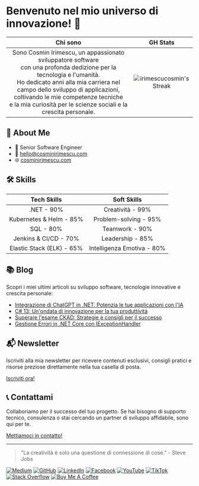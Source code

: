 # Benvenuto nel mio universo di innovazione! 👋






|**Chi sono**|**GH Stats**|
|:---:|:---:|
| Sono Cosmin Irimescu, un appassionato sviluppatore software </br>con una profonda dedizione per la tecnologia e l'umanità.</br>Ho dedicato anni alla mia carriera nel campo dello sviluppo di applicazioni, coltivando le mie competenze tecniche</br> e la mia curiosità per le scienze sociali e la crescita personale. | ![irimescucosmin's Streak](https://github-readme-streak-stats.herokuapp.com/?user=irimescucosmin&theme=dark&hide_border=true) |

## 🚀 About Me

- 💼 Senior Software Engineer
- 📧 hello@cosminirimescu.com
- 🌐 [cosminirimescu.com](https://www.cosminirimescu.com)

## 🛠 Skills

|**Tech Skills**|**Soft Skills**|
|:---:|:---:|
| .NET - 90% | Creatività - 99% |
| Kubernetes & Helm - 85% | Problem-solving - 95% |
| SQL - 80% | Teamwork - 90% |
| Jenkins & CI/CD - 70% | Leadership - 85% |
| Elastic Stack (ELK) - 65% | Intelligenza Emotiva - 80% |

## 📚 Blog

Scopri i miei ultimi articoli su sviluppo software, tecnologie innovative e crescita personale:

- [Integrazione di ChatGPT in .NET: Potenzia le tue applicazioni con l'IA](https://www.cosminirimescu.com/blog/chatgpt-integration-dotnet)
- [C# 13: Un'ondata di innovazione per la tua produttività](https://www.cosminirimescu.com/blog/csharp-13-new-features)
- [Superare l'esame CKAD: Strategie e consigli per il successo](https://www.cosminirimescu.com/blog/ckad-exam-tips)
- [Gestione Errori in .NET Core con IExceptionHandler](https://www.cosminirimescu.com/blog/error-handling-dotnet-core-iexceptionhandler)

## 📬 Newsletter

Iscriviti alla mia newsletter per ricevere contenuti esclusivi, consigli pratici e risorse preziose direttamente nella tua casella di posta.

[Iscriviti ora!](https://newsletter.cosminirimescu.com/)

## 📞 Contattami

Collaboriamo per il successo del tuo progetto. Se hai bisogno di supporto tecnico, consulenza o stai cercando un partner di sviluppo affidabile, sono qui per te.

[Mettiamoci in contatto!](https://www.cosminirimescu.com/contact)

---

> "La creatività è solo una questione di connessione di cose." - Steve Jobs

[![Medium](https://img.shields.io/badge/Medium-12100E?style=for-the-badge&logo=medium&logoColor=white)](https://medium.cosminirimescu.com/)
[![GitHub](https://img.shields.io/badge/GitHub-100000?style=for-the-badge&logo=github&logoColor=white)](https://github.com/irimescucosmin)
[![LinkedIn](https://img.shields.io/badge/LinkedIn-0077B5?style=for-the-badge&logo=linkedin&logoColor=white)](https://linkedin.com/in/cosminirimescu)
[![Facebook](https://img.shields.io/badge/Facebook-1877F2?style=for-the-badge&logo=facebook&logoColor=white)](https://www.facebook.com/irimescucosmincom)
[![YouTube](https://img.shields.io/badge/YouTube-FF0000?style=for-the-badge&logo=youtube&logoColor=white)](https://www.youtube.com/@CosminIrimescu)
[![TikTok](https://img.shields.io/badge/TikTok-000000?style=for-the-badge&logo=tiktok&logoColor=white)](https://tiktok.com/@cosminirimescucom)
[![Stack Overflow](https://img.shields.io/badge/Stack_Overflow-FE7A16?style=for-the-badge&logo=stack-overflow&logoColor=white)](https://stackoverflow.com/users/6361774/irimescu-cosmin)
[![Buy Me A Coffee](https://img.shields.io/badge/Buy_Me_A_Coffee-FFDD00?style=for-the-badge&logo=buy-me-a-coffee&logoColor=black)](https://buymeacoffee.com/cosminirimescu)
